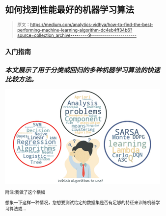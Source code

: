 # 如何找到性能最好的机器学习算法

> 原文：<https://medium.com/analytics-vidhya/how-to-find-the-best-performing-machine-learning-algorithm-dc4eb4ff34b6?source=collection_archive---------9----------------------->

## 入门指南

## *本文展示了用于分类或回归的多种机器学习算法的快速比较方法。*

![](img/d9ef357193d4777e22a1d54dd4506b97.png)

附注:我做了这个横幅

想象一下这样一种情况，您想要测试给定的数据集是否有足够的特征来训练机器学习算法或…
